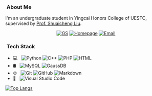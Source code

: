 <h3> &nbsp;About Me </h3>

I'm an undergraduate student in Yingcai Honors College of UESTC, supervised by [Prof. Shuaicheng Liu](http://www.liushuaicheng.org).

<p align="center">
<a href="https://scholar.google.com/citations?user=_vltU1UAAAAJ&hl=en&authuser=1"><img alt="GS" src="https://img.shields.io/badge/Google&nbsp;Scholar-Ziyi&nbsp;Wang-blue?style=flat-square&logo=google-chrome"></a>
<a href="https://ziyiwhat.github.io/"><img alt="Homepage" src="https://img.shields.io/badge/Homepage-ziyiwhat.github.io-blue?style=flat-square&logo=google-chrome"></a>
<a href="mailto:ziyiwang@std.uestc.edu.cn"><img alt="Email" src="https://img.shields.io/badge/Email-ziyiwang@std.uestc.edu.cn-blue?style=flat-square&logo=gmail"></a>
</p>

<h3> &nbsp;Tech Stack</h3>

- 💻 &nbsp;
  ![Python](https://img.shields.io/badge/-Python-333333?style=flat&logo=python)
  ![C++](https://img.shields.io/badge/-C++-333333?style=flat&logo=C%2B%2B&logoColor=00599C)
  ![PHP](https://img.shields.io/badge/-PHP-333333?style=flat&logo=php)
  ![HTML](https://img.shields.io/badge/-HTML-333333?style=flat&logo=html5)
- 🛢 &nbsp;
  ![MySQL](https://img.shields.io/badge/-MySQL-333333?style=flat&logo=mysql)
  ![GaussDB](https://img.shields.io/badge/-GaussDB-333333?style=flat&logo=mongodb)
- ⚙️ &nbsp;
  ![Git](https://img.shields.io/badge/-Git-333333?style=flat&logo=git)
  ![GitHub](https://img.shields.io/badge/-GitHub-333333?style=flat&logo=github)
  ![Markdown](https://img.shields.io/badge/-Markdown-333333?style=flat&logo=markdown)
- 🔧 &nbsp;
  ![Visual Studio Code](https://img.shields.io/badge/-Visual%20Studio%20Code-333333?style=flat&logo=visual-studio-code&logoColor=007ACC)

[![Top Langs](https://github-readme-stats.vercel.app/api/top-langs/?username=ziyiwhat&layout=compact)](https://github.com/ziyiwhat)
